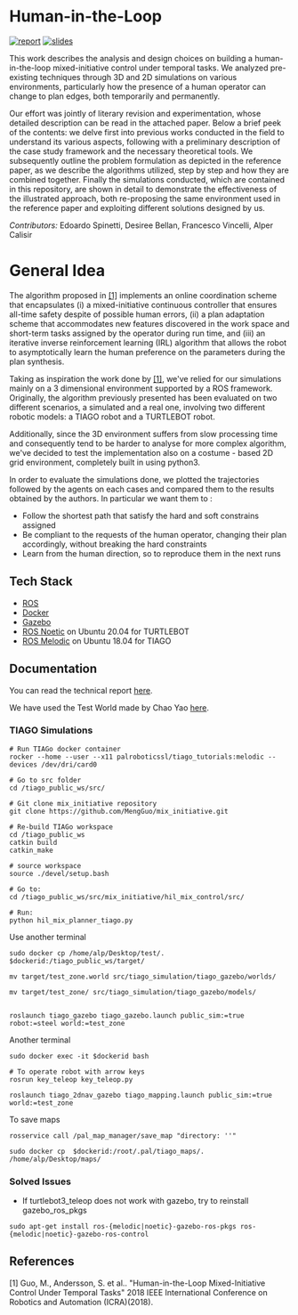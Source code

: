 # Human-in-the-Loop
[![report](https://img.shields.io/badge/Report-pdf-lightgrey)]() [![slides](https://img.shields.io/badge/Slides-ppt-blue)]() 

This work describes the analysis and design choices on building a human-in-the-loop mixed-initiative control under temporal tasks. We analyzed pre-existing techniques through 3D and 2D simulations on various environments, particularly how the presence of a human operator can change to plan edges, both temporarily and permanently.

Our effort was jointly of literary revision and experimentation, whose detailed description can be read in the attached paper. Below a brief peek of the contents: we delve first into previous works conducted in the field to understand its various aspects, following with a preliminary description of the case study framework and the necessary theoretical tools. We subsequently outline the problem formulation as depicted in the reference paper, as we describe the algorithms utilized, step by step and how they are combined together. Finally the simulations conducted, which are contained in this repository, are shown in detail to demonstrate the effectiveness of the illustrated approach, both re-proposing the same environment used in the reference paper and exploiting different solutions designed by us. 

*Contributors:* Edoardo Spinetti, Desiree Bellan, Francesco Vincelli, Alper Calisir


# General Idea
The algorithm proposed in [[1]](#1) implements an online coordination scheme that encapsulates (i) a mixed-initiative continuous controller that ensures all-time safety despite of possible human errors, (ii) a plan adaptation scheme that accommodates new features discovered in the work space and short-term tasks assigned by the operator during run time, and (iii) an iterative inverse reinforcement learning (IRL) algorithm that allows the robot to asymptotically learn the human preference on the parameters during the plan synthesis. 


Taking as inspiration the work done by [[1]](#1), we've relied for our simulations mainly on a 3 dimensional environment supported by a ROS framework. Originally, the algorithm previously presented has been evaluated on two different scenarios, a simulated and a real one, involving two different robotic models: a TIAGO robot and a TURTLEBOT robot. 

Additionally, since the 3D environment suffers from slow processing time and consequently tend to be harder to analyse for more complex algorithm, we've decided to test the implementation also on a costume - based 2D grid environment, completely built in using python3.

In order to evaluate the simulations done, we plotted the trajectories followed by the agents on each cases and compared them to the results obtained by the authors. In particular we want them to :
- Follow the shortest path that satisfy the hard and soft constrains assigned
- Be compliant to the requests of the human operator, changing their plan accordingly, without breaking the hard constraints
- Learn from the human direction, so to reproduce them in the next runs

## Tech Stack
- [ROS]
- [Docker]
- [Gazebo]
- [ROS Noetic] on Ubuntu 20.04 for TURTLEBOT
- [ROS Melodic] on Ubuntu 18.04 for TIAGO

## Documentation
You can read the technical report [here]().

We have used the Test World made by Chao Yao [here](https://github.com/chaolmu/gazebo_models_worlds_collection).

### TIAGO Simulations
```
# Run TIAGo docker container
rocker --home --user --x11 palroboticssl/tiago_tutorials:melodic --devices /dev/dri/card0

# Go to src folder
cd /tiago_public_ws/src/

# Git clone mix_initiative repository 
git clone https://github.com/MengGuo/mix_initiative.git

# Re-build TIAGo workspace
cd /tiago_public_ws
catkin build
catkin_make

# source workspace
source ./devel/setup.bash

# Go to:
cd /tiago_public_ws/src/mix_initiative/hil_mix_control/src/

# Run:
python hil_mix_planner_tiago.py
```

Use another terminal
```
sudo docker cp /home/alp/Desktop/test/. $dockerid:/tiago_public_ws/target/

mv target/test_zone.world src/tiago_simulation/tiago_gazebo/worlds/

mv target/test_zone/ src/tiago_simulation/tiago_gazebo/models/


roslaunch tiago_gazebo tiago_gazebo.launch public_sim:=true robot:=steel world:=test_zone
```

Another terminal
```
sudo docker exec -it $dockerid bash

# To operate robot with arrow keys
rosrun key_teleop key_teleop.py

roslaunch tiago_2dnav_gazebo tiago_mapping.launch public_sim:=true world:=test_zone
```


To save maps
```
rosservice call /pal_map_manager/save_map "directory: ''"

sudo docker cp  $dockerid:/root/.pal/tiago_maps/. /home/alp/Desktop/maps/
```

### Solved Issues
* If turtlebot3_teleop does not work with gazebo, try to reinstall gazebo_ros_pkgs
```
sudo apt-get install ros-{melodic|noetic}-gazebo-ros-pkgs ros-{melodic|noetic}-gazebo-ros-control
```

## References
<a id="1">[1]</a> 
Guo, M., Andersson, S. et al..
"Human-in-the-Loop Mixed-Initiative Control Under Temporal Tasks"
2018 IEEE International Conference on Robotics and Automation (ICRA)(2018).



   [ROS]: <http://wiki.ros.org>
   [Docker]: <https://www.docker.com>
   [Gazebo]: <http://gazebosim.org>
   [ROS Noetic]: <http://wiki.ros.org/noetic>
   [ROS Melodic]: <http://wiki.ros.org/melodic>
